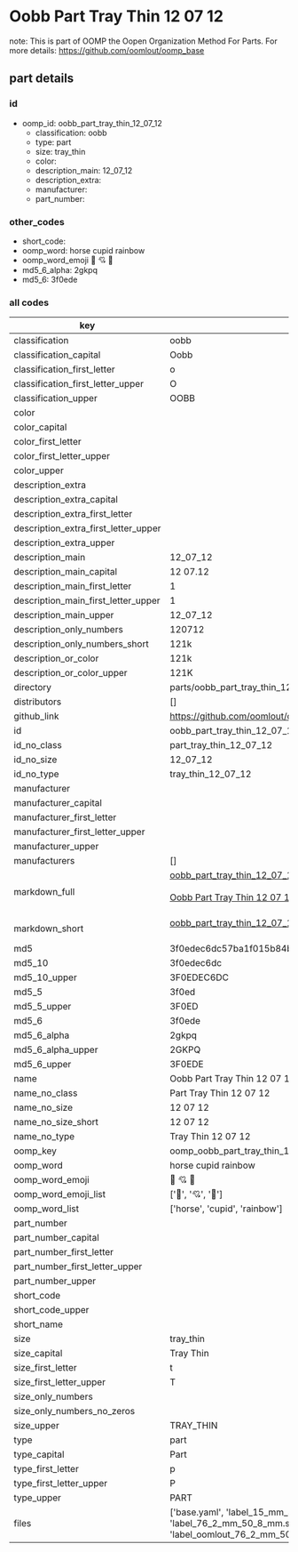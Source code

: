 # Oobb Part Tray Thin 12 07 12  

note: This is part of OOMP the Oopen Organization Method For Parts. For more details: https://github.com/oomlout/oomp_base

##  part details





### id
* oomp_id: oobb_part_tray_thin_12_07_12
  * classification: oobb
  * type: part
  * size: tray_thin
  * color: 
  * description_main: 12_07_12
  * description_extra: 
  * manufacturer: 
  * part_number: 

### other_codes
* short_code: 
* oomp_word: horse cupid rainbow
* oomp_word_emoji :horse: :cupid: :rainbow:
* md5_6_alpha: 2gkpq
* md5_6: 3f0ede

### all codes 
| key | value |  
| --- | --- |  
| classification | oobb |  
| classification_capital | Oobb |  
| classification_first_letter | o |  
| classification_first_letter_upper | O |  
| classification_upper | OOBB |  
| color |  |  
| color_capital |  |  
| color_first_letter |  |  
| color_first_letter_upper |  |  
| color_upper |  |  
| description_extra |  |  
| description_extra_capital |  |  
| description_extra_first_letter |  |  
| description_extra_first_letter_upper |  |  
| description_extra_upper |  |  
| description_main | 12_07_12 |  
| description_main_capital | 12 07.12 |  
| description_main_first_letter | 1 |  
| description_main_first_letter_upper | 1 |  
| description_main_upper | 12_07_12 |  
| description_only_numbers | 120712 |  
| description_only_numbers_short | 121k |  
| description_or_color | 121k |  
| description_or_color_upper | 121K |  
| directory | parts/oobb_part_tray_thin_12_07_12 |  
| distributors | [] |  
| github_link | https://github.com/oomlout/oomlout_oomp_part_src/tree/main/parts/oobb_part_tray_thin_12_07_12/working |  
| id | oobb_part_tray_thin_12_07_12 |  
| id_no_class | part_tray_thin_12_07_12 |  
| id_no_size | 12_07_12 |  
| id_no_type | tray_thin_12_07_12 |  
| manufacturer |  |  
| manufacturer_capital |  |  
| manufacturer_first_letter |  |  
| manufacturer_first_letter_upper |  |  
| manufacturer_upper |  |  
| manufacturers | [] |  
| markdown_full | [oobb_part_tray_thin_12_07_12](https://github.com/oomlout/oomlout_oomp_part_src/tree/main/parts/oobb_part_tray_thin_12_07_12/working)<br>[](https://github.com/oomlout/oomlout_oomp_part_src/tree/main/parts/oobb_part_tray_thin_12_07_12/working)<br>[Oobb Part Tray Thin 12 07 12](https://github.com/oomlout/oomlout_oomp_part_src/tree/main/parts/oobb_part_tray_thin_12_07_12/working)<br><br> |  
| markdown_short | [oobb_part_tray_thin_12_07_12](https://github.com/oomlout/oomlout_oomp_part_src/tree/main/parts/oobb_part_tray_thin_12_07_12/working)<br><br> |  
| md5 | 3f0edec6dc57ba1f015b84b77e2db392 |  
| md5_10 | 3f0edec6dc |  
| md5_10_upper | 3F0EDEC6DC |  
| md5_5 | 3f0ed |  
| md5_5_upper | 3F0ED |  
| md5_6 | 3f0ede |  
| md5_6_alpha | 2gkpq |  
| md5_6_alpha_upper | 2GKPQ |  
| md5_6_upper | 3F0EDE |  
| name | Oobb Part Tray Thin 12 07 12 |  
| name_no_class | Part Tray Thin 12 07 12 |  
| name_no_size | 12 07 12 |  
| name_no_size_short | 12 07 12 |  
| name_no_type | Tray Thin 12 07 12 |  
| oomp_key | oomp_oobb_part_tray_thin_12_07_12 |  
| oomp_word | horse cupid rainbow |  
| oomp_word_emoji | :horse: :cupid: :rainbow: |  
| oomp_word_emoji_list | [':horse:', ':cupid:', ':rainbow:'] |  
| oomp_word_list | ['horse', 'cupid', 'rainbow'] |  
| part_number |  |  
| part_number_capital |  |  
| part_number_first_letter |  |  
| part_number_first_letter_upper |  |  
| part_number_upper |  |  
| short_code |  |  
| short_code_upper |  |  
| short_name |  |  
| size | tray_thin |  
| size_capital | Tray Thin |  
| size_first_letter | t |  
| size_first_letter_upper | T |  
| size_only_numbers |  |  
| size_only_numbers_no_zeros |  |  
| size_upper | TRAY_THIN |  
| type | part |  
| type_capital | Part |  
| type_first_letter | p |  
| type_first_letter_upper | P |  
| type_upper | PART |  
| files | ['base.yaml', 'label_15_mm_30_mm.pdf', 'label_15_mm_30_mm.svg', 'label_76_2_mm_50_8_mm.pdf', 'label_76_2_mm_50_8_mm.svg', 'label_oomlout_76_2_mm_50_8_mm.pdf', 'label_oomlout_76_2_mm_50_8_mm.svg', 'readme.md', 'working.json', 'working.yaml'] |  
